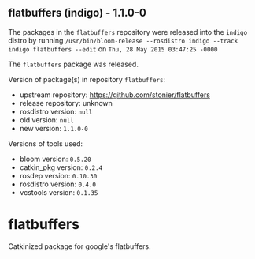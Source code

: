 ## flatbuffers (indigo) - 1.1.0-0

The packages in the `flatbuffers` repository were released into the `indigo` distro by running `/usr/bin/bloom-release --rosdistro indigo --track indigo flatbuffers --edit` on `Thu, 28 May 2015 03:47:25 -0000`

The `flatbuffers` package was released.

Version of package(s) in repository `flatbuffers`:
- upstream repository: https://github.com/stonier/flatbuffers
- release repository: unknown
- rosdistro version: `null`
- old version: `null`
- new version: `1.1.0-0`

Versions of tools used:
- bloom version: `0.5.20`
- catkin_pkg version: `0.2.4`
- rosdep version: `0.10.30`
- rosdistro version: `0.4.0`
- vcstools version: `0.1.35`


# flatbuffers
Catkinized package for google's flatbuffers.
